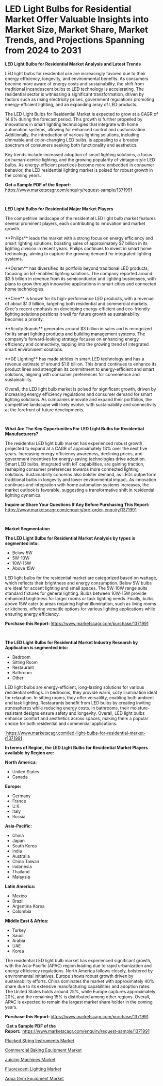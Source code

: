 <p><h1>LED Light Bulbs for Residential Market Offer Valuable Insights into Market Size, Market Share, Market Trends, and Projections Spanning from 2024 to 2031</h1></p><p><strong>LED Light Bulbs for Residential Market Analysis and Latest Trends</strong></p>
<p><p>LED light bulbs for residential use are increasingly favored due to their energy efficiency, longevity, and environmental benefits. As consumers become more aware of energy costs and sustainability, the shift from traditional incandescent bulbs to LED technology is accelerating. The residential sector is witnessing a significant transformation, driven by factors such as rising electricity prices, government regulations promoting energy-efficient lighting, and an expanding array of LED products.</p><p>The LED Light Bulbs for Residential Market is expected to grow at a CAGR of 14.6% during the forecast period. This growth is further propelled by innovations in smart lighting technologies that integrate with home automation systems, allowing for enhanced control and customization. Additionally, the introduction of various lighting solutions, including dimmable and color-changing LED bulbs, is appealing to a broader spectrum of consumers seeking both functionality and aesthetics. </p><p>Key trends include increased adoption of smart lighting solutions, a focus on human-centric lighting, and the growing popularity of vintage-style LED bulbs. As energy-efficient practices become more embedded in consumer behavior, the LED residential lighting market is poised for robust growth in the coming years.</p></p>
<p><strong>Get a Sample PDF of the Report:&nbsp;</strong> <a href="https://www.marketscagr.com/enquiry/request-sample/1371991?utm_campaign=1848&utm_medium=2&utm_source=Github&utm_content=ia&utm_term=16122024&utm_id=led-light-bulbs-for-residential">https://www.marketscagr.com/enquiry/request-sample/1371991</a></p>
<p>&nbsp;</p>
<p><strong>LED Light Bulbs for Residential Major Market Players</strong></p>
<p><p>The competitive landscape of the residential LED light bulb market features several prominent players, each contributing to innovation and market growth.  </p><p>**Philips** leads the market with a strong focus on energy efficiency and smart lighting solutions, boasting sales of approximately $7 billion in its lighting division in recent years. Philips continues to invest in smart home technology, aiming to capture the growing demand for integrated lighting systems.</p><p>**Osram** has diversified its portfolio beyond traditional LED products, focusing on IoT-enabled lighting solutions. The company reported around $3.5 billion in revenue from its semiconductor and lighting businesses, with plans to grow through innovative applications in smart cities and connected home technologies.</p><p>**Cree** is known for its high-performance LED products, with a revenue of about $1.3 billion, targeting both residential and commercial markets. Cree's recent emphasis on developing energy-efficient and eco-friendly lighting solutions positions it well for future growth as sustainability becomes a priority.</p><p>**Acuity Brands** generates around $3 billion in sales and is recognized for its smart lighting products and building management systems. The company's forward-looking strategy focuses on enhancing energy efficiency and connectivity, tapping into the growing trend of integrated smart environment solutions.</p><p>**GE Lighting** has made strides in smart LED technology and has a revenue estimate of around $1.8 billion. This brand continues to enhance its product lines and strengthen its commitment to energy-efficient and smart solutions, aligning with consumer preferences for convenience and sustainability.</p><p>Overall, the LED light bulb market is poised for significant growth, driven by increasing energy efficiency regulations and consumer demand for smart lighting solutions. As companies innovate and expand their portfolios, the competitive landscape will likely evolve, with sustainability and connectivity at the forefront of future developments.</p></p>
<p>&nbsp;</p>
<p><strong>What Are The Key Opportunities For LED Light Bulbs for Residential Manufacturers?</strong></p>
<p><p>The residential LED light bulb market has experienced robust growth, projected to expand at a CAGR of approximately 13% over the next five years. Increasing energy efficiency awareness, declining prices, and government incentives for energy-saving technologies drive adoption. Smart LED bulbs, integrated with IoT capabilities, are gaining traction, reshaping consumer preferences towards more connected lighting solutions. Sustainability concerns also bolster demand, as LEDs outperform traditional bulbs in longevity and lower environmental impact. As innovation continues and integration with home automation systems increases, the market outlook is favorable, suggesting a transformative shift in residential lighting dynamics.</p></p>
<p><strong>Inquire or Share Your Questions If Any Before Purchasing This Report:</strong> <a href="https://www.marketscagr.com/enquiry/pre-order-enquiry/1371991?utm_campaign=1848&utm_medium=2&utm_source=Github&utm_content=ia&utm_term=16122024&utm_id=led-light-bulbs-for-residential">https://www.marketscagr.com/enquiry/pre-order-enquiry/1371991</a></p>
<p>&nbsp;</p>
<p><strong>Market Segmentation</strong></p>
<p><strong>The LED Light Bulbs for Residential Market Analysis by types is segmented into:</strong></p>
<p><ul><li>Below 5W</li><li>5W-10W</li><li>10W-15W</li><li>Above 15W</li></ul></p>
<p><p>LED light bulbs for the residential market are categorized based on wattage, which reflects their brightness and energy consumption. Below 5W bulbs are ideal for accent lighting and small spaces. The 5W-10W range suits standard fixtures for general lighting. Bulbs between 10W-15W provide enhanced brightness for larger rooms or task lighting needs. Finally, bulbs above 15W cater to areas requiring higher illumination, such as living rooms or kitchens, offering versatile options for various lighting applications while ensuring energy efficiency.</p></p>
<p><strong>Purchase this Report:&nbsp;</strong><a href="https://www.marketscagr.com/purchase/1371991?utm_campaign=1848&utm_medium=2&utm_source=Github&utm_content=ia&utm_term=16122024&utm_id=led-light-bulbs-for-residential">https://www.marketscagr.com/purchase/1371991</a></p>
<p>&nbsp;</p>
<p><strong>The LED Light Bulbs for Residential Market Industry Research by Application is segmented into:</strong></p>
<p><ul><li>Bedroom</li><li>Sitting Room</li><li>Restaurant</li><li>Bathroom</li><li>Other</li></ul></p>
<p><p>LED light bulbs are energy-efficient, long-lasting solutions for various residential settings. In bedrooms, they provide warm, cozy illumination ideal for relaxation. In sitting rooms, they offer versatility, enabling both ambient and task lighting. Restaurants benefit from LED bulbs by creating inviting atmospheres while reducing energy costs. In bathrooms, their moisture-resistant designs ensure safety and longevity. Overall, LED light bulbs enhance comfort and aesthetics across spaces, making them a popular choice for both residential and commercial applications.</p></p>
<p><a href="https://www.marketscagr.com/led-light-bulbs-for-residential-market-r1371991?utm_campaign=1848&utm_medium=2&utm_source=Github&utm_content=ia&utm_term=16122024&utm_id=led-light-bulbs-for-residential">&nbsp;https://www.marketscagr.com/led-light-bulbs-for-residential-market-r1371991</a></p>
<p><strong>In terms of Region, the LED Light Bulbs for Residential Market Players available by Region are:</strong></p>
<p>
    <p> <strong> North America: </strong>
        <ul>
            <li>United States</li>
            <li>Canada</li>
        </ul>
        </p> 
    <p> <strong> Europe: </strong>
        <ul>
            <li>Germany</li>
            <li>France</li>
            <li>U.K.</li>
            <li>Italy</li>
            <li>Russia</li>
        </ul>
        </p> 
    <p> <strong> Asia-Pacific: </strong>
        <ul>
            <li>China</li>
            <li>Japan</li>
            <li>South Korea</li>
            <li>India</li>
            <li>Australia</li>
            <li>China Taiwan</li>
            <li>Indonesia</li>
            <li>Thailand</li>
            <li>Malaysia</li>
        </ul>
        </p> 
    <p> <strong> Latin America: </strong>
        <ul>
            <li>Mexico</li>
            <li>Brazil</li>
            <li>Argentina Korea</li>
            <li>Colombia</li>
        </ul>
        </p> 
    <p> <strong> Middle East & Africa: </strong>
        <ul>
            <li>Turkey</li>
            <li>Saudi</li>
            <li>Arabia</li>
            <li>UAE</li>
            <li>Korea</li>
        </ul>
    </p>
    </p>
<p><p>The residential LED light bulb market has experienced significant growth, with the Asia-Pacific (APAC) region leading due to rapid urbanization and energy efficiency regulations. North America follows closely, bolstered by environmental initiatives. Europe shows robust growth driven by sustainability efforts. China dominates the market with approximately 40% share due to its extensive manufacturing capabilities and adoption rates. The United States holds around 25%, while Europe captures approximately 20%, and the remaining 15% is distributed among other regions. Overall, APAC is expected to remain the largest market share holder in the coming years.</p></p>
<p><strong>Purchase this Report: </strong><a href="https://www.marketscagr.com/purchase/1371991?utm_campaign=1848&utm_medium=2&utm_source=Github&utm_content=ia&utm_term=16122024&utm_id=led-light-bulbs-for-residential">https://www.marketscagr.com/purchase/1371991</a></p>
<p>&nbsp;<strong>Get a Sample PDF of the Report:&nbsp;&nbsp;</strong><a href="https://www.marketscagr.com/enquiry/request-sample/1371991?utm_campaign=1848&utm_medium=2&utm_source=Github&utm_content=ia&utm_term=16122024&utm_id=led-light-bulbs-for-residential">https://www.marketscagr.com/enquiry/request-sample/1371991</a></p>
<p><strong></strong></p>
<p><p><a href="https://www.linkedin.com/pulse/global-plucked-string-instruments-marketacomprehensive-analysis-epy5e?utm_campaign=1848&utm_medium=2&utm_source=Github&utm_content=ia&utm_term=16122024&utm_id=led-light-bulbs-for-residential">Plucked String Instruments Market</a></p><p><a href="https://www.linkedin.com/pulse/astudy-onthe-global-commercial-baking-equipment-market-sqxse?utm_campaign=1848&utm_medium=2&utm_source=Github&utm_content=ia&utm_term=16122024&utm_id=led-light-bulbs-for-residential">Commercial Baking Equipment Market</a></p><p><a href="https://www.linkedin.com/pulse/juicing-machines-market-study-strategies-leading-players-growth-5lbde?utm_campaign=1848&utm_medium=2&utm_source=Github&utm_content=ia&utm_term=16122024&utm_id=led-light-bulbs-for-residential">Juicing Machines Market</a></p><p><a href="https://www.linkedin.com/pulse/fluorescent-lighting-market-analysis-report-provides-trend-8ynle?utm_campaign=1848&utm_medium=2&utm_source=Github&utm_content=ia&utm_term=16122024&utm_id=led-light-bulbs-for-residential">Fluorescent Lighting Market</a></p><p><a href="https://www.linkedin.com/pulse/growth-projections-aqua-gym-equipment-market-expected-vdpze?utm_campaign=1848&utm_medium=2&utm_source=Github&utm_content=ia&utm_term=16122024&utm_id=led-light-bulbs-for-residential">Aqua Gym Equipment Market</a></p></p>